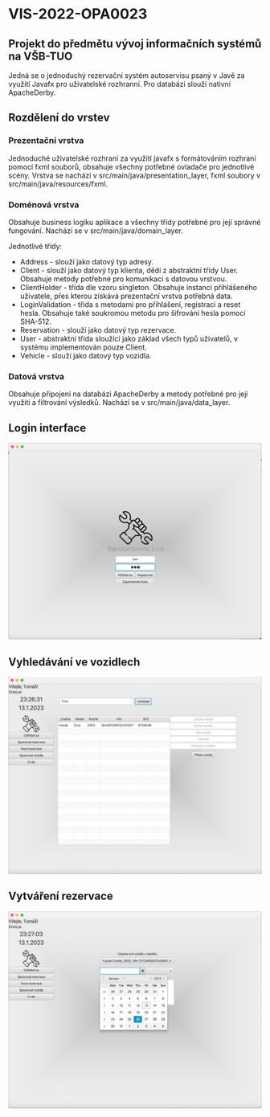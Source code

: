 # VIS-2022-OPA0023

## Projekt do předmětu vývoj informačních systémů na VŠB-TUO

Jedná se o jednoduchý rezervační systém autoservisu psaný v Javě za využití Javafx pro uživatelské rozhranní. Pro databázi slouží nativní ApacheDerby.

## Rozdělení do vrstev

### Prezentační vrstva

Jednoduché uživatelské rozhraní za využití javafx s formátováním rozhraní pomocí fxml souborů, obsahuje všechny potřebné ovladače pro jednotlivé scény.
Vrstva se nachází v src/main/java/presentation_layer, fxml soubory v src/main/java/resources/fxml.

### Doménová vrstva

Obsahuje business logiku aplikace a všechny třídy potřebné pro její správné fungování.
Nachází se v src/main/java/domain_layer.

Jednotlivé třídy:
* Address - slouží jako datový typ adresy.
* Client - slouží jako datový typ klienta, dědí z abstraktní třídy User. Obsahuje metody potřebné pro komunikaci s datovou vrstvou.
* ClientHolder - třída dle vzoru singleton. Obsahuje instanci přihlášeného uživatele, přes kterou získává prezentační vrstva potřebná data.
* LoginValidation - třída s metodami pro přihlášení, registraci a reset hesla. Obsahuje také soukromou metodu pro šifrování hesla pomocí SHA-512.
* Reservation - slouží jako datový typ rezervace.
* User - abstraktní třída sloužící jako základ všech typů uživatelů, v systému implementován pouze Client.
* Vehicle - slouží jako datový typ vozidla.

### Datová vrstva

Obsahuje připojení na databázi ApacheDerby a metody potřebné pro její využití a filtrování výsledků.
Nachází se v src/main/java/data_layer.

## Login interface
![alt text](https://github.com/MartinOpa/VIS-2022-OPA0023/blob/master/ukazka1.png?raw=true)
## Vyhledávání ve vozidlech
![alt text](https://github.com/MartinOpa/VIS-2022-OPA0023/blob/master/ukazka2.png?raw=true)
## Vytváření rezervace
![alt text](https://github.com/MartinOpa/VIS-2022-OPA0023/blob/master/ukazka3.png?raw=true)
